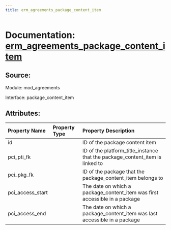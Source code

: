 ```yaml
---
title: erm_agreements_package_content_item
---
```

# Documentation: [erm_agreements_package_content_item](erm_agreements_package_content_item.md)

## Source:

Module: mod_agreements

Interface: package_content_item

## Attributes:

| Property Name    | Property Type   | Property Description                                                         |
|:-----------------|:----------------|:-----------------------------------------------------------------------------|
| id               |                 | ID of the package content item                                               |
| pci_pti_fk       |                 | ID of the platform_title_instance that the package_content_item is linked to |
| pci_pkg_fk       |                 | ID of the package that the package_content_item belongs to                   |
| pci_access_start |                 | The date on which a package_content_item was first accessible in a package   |
| pci_access_end   |                 | The date on which a package_content_item was last accessible in a package    |

